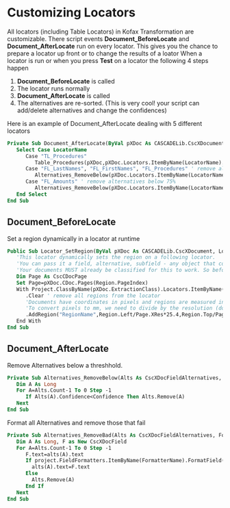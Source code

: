 # Customizing Locators
All locators (including Table Locators) in Kofax Transformation are customizable. There script events **Document_BeforeLocate** and **Document_AfterLocate** run on every locator. This gives you the chance to prepare a locator up front or to change the results of a loator
When a locator is run or when you press **Test** on a locator the following 4 steps happen
1. **Document_BeforeLocate** is called
1. The locator runs normally
1. **Document_AfterLocate** is called
1. The alternatives are re-sorted. (This is very cool! your script can add/delete alternatives and change the confidences)


Here is an example of Document_AfterLocate dealing with 5 different locators
```vb
Private Sub Document_AfterLocate(ByVal pXDoc As CASCADELib.CscXDocument, ByVal LocatorName As String)
   Select Case LocatorName
      Case "TL_Procedures"
         Table_Procedures(pXDoc,pXDoc.Locators.ItemByName(LocatorName).Alternatives(0).Table)
      Case "FL_LastNames", "FL_FirstNames", "FL_Procedures" ' remove alternatives below 100%
         Alternatives_RemoveBelow(pXDoc.Locators.ItemByName(LocatorName).Alternatives,1.00)
      Case "FL_Amounts" ' remove alternatives below 75%
         Alternatives_RemoveBelow(pXDoc.Locators.ItemByName(LocatorName).Alternatives,0.75)
   End Select
End Sub
```
## Document_BeforeLocate
Set a region dynamically in a locator at runtime
```vb
Public Sub Locator_SetRegion(ByVal pXDoc As CASCADELib.CscXDocument, LocatorName As String, Region As Object)
   'This locator dynamically sets the region on a following locator.
   'You can pass it a field, alternative, subfield - any object that contains pageid, left, width, top and height.
   'Your documents MUST already be classified for this to work. So before you test a locator, make sure that the document is classified (F5) or extracted (F6)
   Dim Page As CscCDocPage
   Set Page=pXDoc.CDoc.Pages(Region.PageIndex)
   With Project.ClassByName(pXDoc.ExtractionClass).Locators.ItemByName(LocatorName).LocatorRegions
      .Clear ' remove all regions from the locator
      'Documents have coordinates in pixels and regions are measured in millimeters.
      'To convert pixels to mm, we need to divide by the resolution (dots per inch) and then multiply by 25.4 (1 inch is exactly 25.4 mm, https://en.wikipedia.org/wiki/Inch)
      .AddRegion("RegionName",Region.Left/Page.XRes*25.4,Region.Top/Page.YRes*25.4,Region.Width/Page.XRes*25.4,Region.Height/Page.YRes*25.4,0,1)
   End With
End Sub
```

## Document_AfterLocate
Remove Alternatives below a threshhold.
```vb
Private Sub Alternatives_RemoveBelow(Alts As CscXDocFieldAlternatives, Confidence As Double)
   Dim A As Long
   For A=Alts.Count-1 To 0 Step -1
      If Alts(A).Confidence<Confidence Then Alts.Remove(A)
   Next
End Sub
```
Format all Alternatives and remove those that fail
```vb
Private Sub Alternatives_RemoveBad(Alts As CscXDocFieldAlternatives, FormatterName as string)
   Dim A As Long, F as New CscXDocField
   For A=Alts.Count-1 To 0 Step -1
      F.text=alts(A).text
      If project.FieldFormatters.ItemByName(FormatterName).FormatField(F) Then 
        alts(A).text=F.text
      Else
        Alts.Remove(A)
      End If
   Next
End Sub
```

